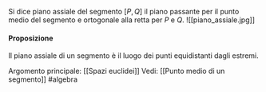 Si dice piano assiale del segmento $[P,Q]$ il piano passante per il punto medio del segmento e ortogonale alla retta per $P$ e $Q$.
![[piano_assiale.jpg]]

#### Proposizione
Il piano assiale di un segmento è il luogo dei punti equidistanti dagli estremi.

Argomento principale: [[Spazi euclidei]]
Vedi: [[Punto medio di un segmento]]
#algebra 